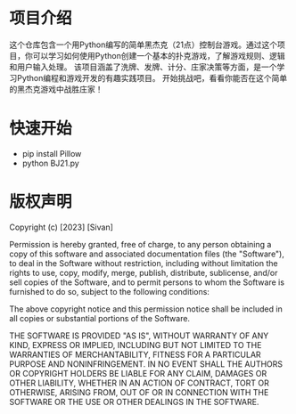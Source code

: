 # 项目介绍
这个仓库包含一个用Python编写的简单黑杰克（21点）控制台游戏。通过这个项目，你可以学习如何使用Python创建一个基本的扑克游戏，了解游戏规则、逻辑和用户输入处理。
该项目涵盖了洗牌、发牌、计分、庄家决策等方面，是一个学习Python编程和游戏开发的有趣实践项目。
开始挑战吧，看看你能否在这个简单的黑杰克游戏中战胜庄家！

# 快速开始

- pip install Pillow
- python BJ21.py

# 版权声明

Copyright (c) [2023] [Sivan]

Permission is hereby granted, free of charge, to any person obtaining a copy
of this software and associated documentation files (the "Software"), to deal
in the Software without restriction, including without limitation the rights
to use, copy, modify, merge, publish, distribute, sublicense, and/or sell
copies of the Software, and to permit persons to whom the Software is
furnished to do so, subject to the following conditions:

The above copyright notice and this permission notice shall be included in all
copies or substantial portions of the Software.

THE SOFTWARE IS PROVIDED "AS IS", WITHOUT WARRANTY OF ANY KIND, EXPRESS OR
IMPLIED, INCLUDING BUT NOT LIMITED TO THE WARRANTIES OF MERCHANTABILITY,
FITNESS FOR A PARTICULAR PURPOSE AND NONINFRINGEMENT. IN NO EVENT SHALL THE
AUTHORS OR COPYRIGHT HOLDERS BE LIABLE FOR ANY CLAIM, DAMAGES OR OTHER
LIABILITY, WHETHER IN AN ACTION OF CONTRACT, TORT OR OTHERWISE, ARISING FROM,
OUT OF OR IN CONNECTION WITH THE SOFTWARE OR THE USE OR OTHER DEALINGS IN THE
SOFTWARE.




